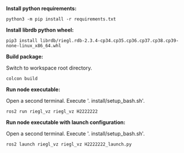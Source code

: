 **Install python requirements:**

```python3 -m pip install -r requirements.txt```

**Install librdb python wheel:**

```pip3 install librdb/riegl.rdb-2.3.4-cp34.cp35.cp36.cp37.cp38.cp39-none-linux_x86_64.whl```

**Build package:**

Switch to workspace root directory.

```colcon build```

**Run node executable:**

Open a second terminal. Execute '. install/setup_bash.sh'.

```ros2 run riegl_vz riegl_vz H2222222```

**Run node executable with launch configuration:**

Open a second terminal. Execute '. install/setup_bash.sh'.

```ros2 launch riegl_vz riegl_vz H2222222_launch.py```
